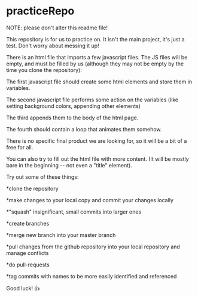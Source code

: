 # practiceRepo
NOTE: please don't alter this readme file!

This repository is for us to practice on. It isn't the main project, it's just a test. Don't worry about messing it up!

There is an html file that imports a few javascript files. The JS files will be empty, and must be filled by us (although they may not be empty by the time you clone the repository):



  The first javascript file should create some html elements and store them in variables.

  The second javascript file performs some action on the variables (like setting background colors, appending other elements)

  The third appends them to the body of the html page.

  The fourth should contain a loop that animates them somehow.  



There is no specific final product we are looking for, so it will be a bit of a free for all.

You can also try to fill out the html file with more content. (It will be mostly bare in the beginning -- not even a "title" element).

Try out some of these things:

*clone the repository

*make changes to your local copy and commit your changes locally

*"squash" insignificant, small commits into larger ones

*create branches

*merge new branch into your master branch

*pull changes from the github repository into your local repository and manage conflicts

*do pull-requests

*tag commits with names to be more easily identified and referenced

Good luck! :+1:
